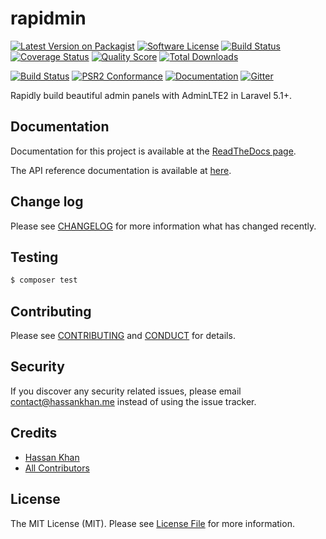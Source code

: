 # rapidmin

[![Latest Version on Packagist][ico-version]][link-packagist]
[![Software License][ico-license]](LICENSE.md)
[![Build Status][ico-travis]][link-travis]
[![Coverage Status][ico-scrutinizer]][link-scrutinizer]
[![Quality Score][ico-code-quality]][link-code-quality]
[![Total Downloads][ico-downloads]][link-downloads]

[![Build Status][ico-phpeye]][link-phpeye]
[![PSR2 Conformance][ico-styleci]][link-styleci]
[![Documentation][ico-docs]][link-docs]
[![Gitter][ico-gitter]][link-gitter]

Rapidly build beautiful admin panels with AdminLTE2 in Laravel 5.1+.

## Documentation

Documentation for this project is available at the [ReadTheDocs page][link-docs].

The API reference documentation is available at [here][link-apidocs].

## Change log

Please see [CHANGELOG](CHANGELOG.md) for more information what has changed recently.

## Testing

``` bash
$ composer test
```

## Contributing

Please see [CONTRIBUTING](CONTRIBUTING.md) and [CONDUCT](CONDUCT.md) for details.

## Security

If you discover any security related issues, please email contact@hassankhan.me instead of using the issue tracker.

## Credits

- [Hassan Khan][link-author]
- [All Contributors][link-contributors]

## License

The MIT License (MIT). Please see [License File](LICENSE.md) for more information.

[ico-version]: https://img.shields.io/packagist/v/larabros/rapidmin.svg?style=flat-square
[ico-license]: https://img.shields.io/badge/license-MIT-brightgreen.svg?style=flat-square
[ico-travis]: https://img.shields.io/travis/larabros/rapidmin/develop.svg?style=flat-square
[ico-scrutinizer]: https://img.shields.io/scrutinizer/coverage/g/larabros/rapidmin.svg?style=flat-square
[ico-code-quality]: https://img.shields.io/scrutinizer/g/larabros/rapidmin.svg?style=flat-square
[ico-downloads]: https://img.shields.io/packagist/dt/larabros/rapidmin.svg?style=flat-square

[link-packagist]: https://packagist.org/packages/larabros/rapidmin
[link-travis]: https://travis-ci.org/larabros/rapidmin
[link-scrutinizer]: https://scrutinizer-ci.com/g/larabros/rapidmin/code-structure
[link-code-quality]: https://scrutinizer-ci.com/g/larabros/rapidmin
[link-downloads]: https://packagist.org/packages/larabros/rapidmin
[link-author]: https://github.com/hassankhan
[link-contributors]: ../../contributors

[ico-phpeye]: http://php-eye.com/badge/larabros/rapidmin/tested.svg?style=flat-square
[ico-styleci]: https://styleci.io/repos/55343444/shield
[ico-docs]: https://img.shields.io/badge/docs-stable-brightgreen.svg?style=flat-square
[ico-gitter]: https://img.shields.io/gitter/room/larabros/rapidmin.svg?style=flat-square

[link-phpeye]: http://php-eye.com/package/larabros/rapidmin
[link-styleci]: https://styleci.io/repos/55343444/
[link-docs]: http://rapidmin.readthedocs.org/en/stable
[link-apidocs]: http://rapidmin.readthedocs.org/en/stable/Larabros/Rapidmin
[link-gitter]: https://gitter.im/larabros/rapidmin
